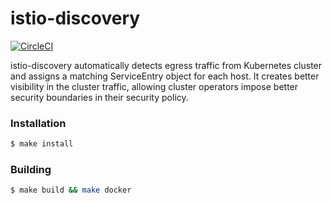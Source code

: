 # istio-discovery

[![CircleCI](https://circleci.com/gh/Tufin/istio-discovery.svg?style=svg)](https://circleci.com/gh/Tufin/istio-discovery)

istio-discovery automatically detects egress traffic from Kubernetes cluster and assigns a matching ServiceEntry object for each host. It creates better visibility in the cluster traffic, allowing cluster operators impose better security boundaries in their security policy.

### Installation
```sh
$ make install
```
### Building
```sh
$ make build && make docker
```